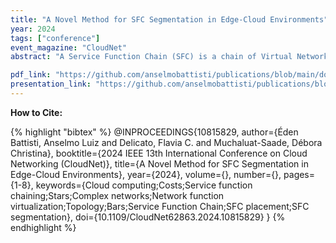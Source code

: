 ```yaml
---
title: "A Novel Method for SFC Segmentation in Edge-Cloud Environments"
year: 2024
tags: ["conference"]
event_magazine: "CloudNet"
abstract: "A Service Function Chain (SFC) is a chain of Virtual Network Functions (VNFs). SFCs enable orchestration of complex network services in edge-cloud environments. To execute an SFC in a multi-domain environments, it is necessary to split the SFC into small parts named segments. This paper presents the Distributed Segmentation Strategy (DSS), a novel approach to segmenting SFCs. The SFC segmentation problem involves dividing an SFC into smaller parts to optimize the deployment and operation of network services across multiple domains. Our method allows for configurable segmentation strategies, enabling different SFC placement methods to tailor the segmentation process according to their specific requirements. Experimental results demonstrate that DSS enhances performance based on the SFC placement criteria, making it a valuable contribution to Network Function Virtualization (NFV) environments."

pdf_link: "https://github.com/anselmobattisti/publications/blob/main/docs/2024/CloudNet/paper.pdf"
presentation_link: "https://github.com/anselmobattisti/publications/blob/main/docs/2024/CloudNet/presentation.pdf"
---
```


<strong>How to Cite:</strong>

{% highlight "bibtex" %}
@INPROCEEDINGS{10815829,
  author={Éden Battisti, Anselmo Luiz and Delicato, Flavia C. and Muchaluat-Saade, Débora Christina},
  booktitle={2024 IEEE 13th International Conference on Cloud Networking (CloudNet)}, 
  title={A Novel Method for SFC Segmentation in Edge-Cloud Environments}, 
  year={2024},
  volume={},
  number={},
  pages={1-8},
  keywords={Cloud computing;Costs;Service function chaining;Stars;Complex networks;Network function virtualization;Topology;Bars;Service Function Chain;SFC placement;SFC segmentation},
  doi={10.1109/CloudNet62863.2024.10815829}
}
{% endhighlight %}
